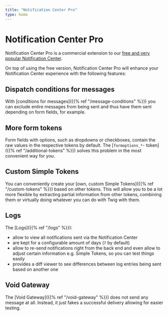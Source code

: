 ```yaml
---
title: "Notification Center Pro"
type: home
---
```


# Notification Center Pro

Notification Center Pro is a commercial extension to our [free and very popular Notification Center][NC]. 

On top of using the free version, Notification Center Pro will enhance your Notification Center experience with the 
following features:

## Dispatch conditions for messages

With [conditions for messages]({{% ref "/message-conditions" %}}) you can exclude entire messages from being sent and thus have them sent depending on form fields, for example.

## More form tokens

Form fields with options, such as dropdowns or checkboxes, contain the raw values in the respective tokens by default.
The [`formoptions_*`- token]({{% ref "/additional-tokens" %}}) solves this problem in the most convenient way for you.

## Custom Simple Tokens

You can conveniently create your [own, custom Simple Tokens]({{% ref "/custom-tokens" %}}) based on other tokens. This will allow you to be a
lot more flexible by extracting partial information from other tokens, combining them or virtually doing whatever you can do
with Twig with them.

## Logs

The [Logs]({{% ref "/logs" %}}):

- allow to view all notifications sent via the Notification Center
- are kept for a configurable amount of days (`7` by default)
- allow to re-send notifications right from the back end and even allow to adjust certain information e.g.
  Simple Tokens, so you can test things easily
- provides a diff viewer to see differences between log entries being sent based on another one

## Void Gateway

The [Void Gateway]({{% ref "/void-gateway" %}}) does not send any message at all. Instead, it just fakes a successful delivery allowing
for easier testing.

[NC]: https://extensions.contao.org/?p=terminal42%2Fnotification_center